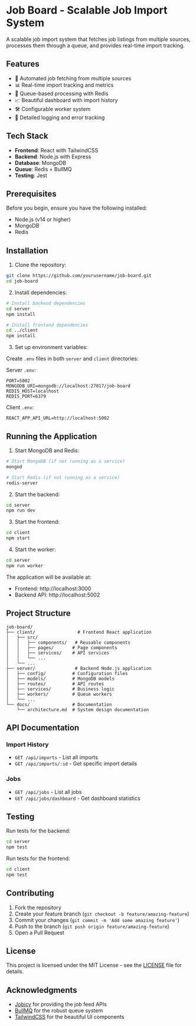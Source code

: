 # Job Board - Scalable Job Import System

A scalable job import system that fetches job listings from multiple sources, processes them through a queue, and provides real-time import tracking.

## Features

- 🔄 Automated job fetching from multiple sources
- 📊 Real-time import tracking and metrics
- 🚀 Queue-based processing with Redis
- 📈 Beautiful dashboard with import history
- 🛠 Configurable worker system
- 📝 Detailed logging and error tracking

## Tech Stack

- **Frontend**: React with TailwindCSS
- **Backend**: Node.js with Express
- **Database**: MongoDB
- **Queue**: Redis + BullMQ
- **Testing**: Jest

## Prerequisites

Before you begin, ensure you have the following installed:
- Node.js (v14 or higher)
- MongoDB
- Redis

## Installation

1. Clone the repository:
```bash
git clone https://github.com/yourusername/job-board.git
cd job-board
```

2. Install dependencies:
```bash
# Install backend dependencies
cd server
npm install

# Install frontend dependencies
cd ../client
npm install
```

3. Set up environment variables:

Create `.env` files in both `server` and `client` directories:

Server `.env`:
```env
PORT=5002
MONGODB_URI=mongodb://localhost:27017/job-board
REDIS_HOST=localhost
REDIS_PORT=6379
```

Client `.env`:
```env
REACT_APP_API_URL=http://localhost:5002
```

## Running the Application

1. Start MongoDB and Redis:
```bash
# Start MongoDB (if not running as a service)
mongod

# Start Redis (if not running as a service)
redis-server
```

2. Start the backend:
```bash
cd server
npm run dev
```

3. Start the frontend:
```bash
cd client
npm start
```

4. Start the worker:
```bash
cd server
npm run worker
```

The application will be available at:
- Frontend: http://localhost:3000
- Backend API: http://localhost:5002

## Project Structure

```
job-board/
├── client/                # Frontend React application
│   ├── src/
│   │   ├── components/   # Reusable components
│   │   ├── pages/       # Page components
│   │   ├── services/    # API services
│   │   └── ...
│   └── ...
├── server/               # Backend Node.js application
│   ├── config/          # Configuration files
│   ├── models/          # MongoDB models
│   ├── routes/          # API routes
│   ├── services/        # Business logic
│   ├── workers/         # Queue workers
│   └── ...
└── docs/                # Documentation
    └── architecture.md  # System design documentation
```

## API Documentation

### Import History
- `GET /api/imports` - List all imports
- `GET /api/imports/:id` - Get specific import details

### Jobs
- `GET /api/jobs` - List all jobs
- `GET /api/jobs/dashboard` - Get dashboard statistics

## Testing

Run tests for the backend:
```bash
cd server
npm test
```

Run tests for the frontend:
```bash
cd client
npm test
```

## Contributing

1. Fork the repository
2. Create your feature branch (`git checkout -b feature/amazing-feature`)
3. Commit your changes (`git commit -m 'Add some amazing feature'`)
4. Push to the branch (`git push origin feature/amazing-feature`)
5. Open a Pull Request

## License

This project is licensed under the MIT License - see the [LICENSE](LICENSE) file for details.

## Acknowledgments

- [Jobicy](https://jobicy.com) for providing the job feed APIs
- [BullMQ](https://docs.bullmq.io/) for the robust queue system
- [TailwindCSS](https://tailwindcss.com) for the beautiful UI components



